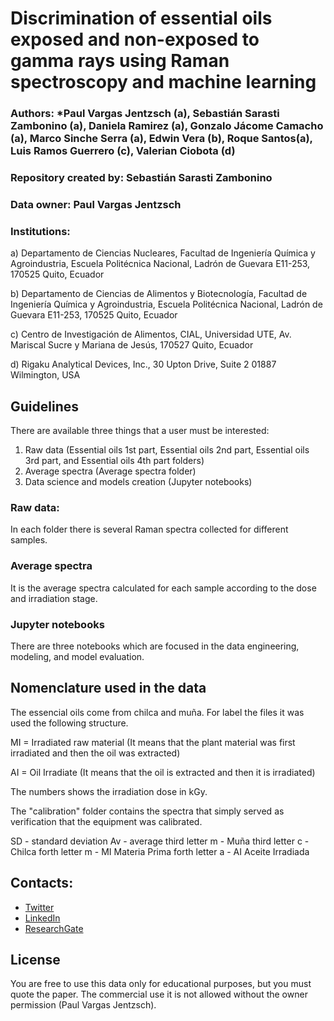 # **Discrimination of essential oils exposed and non-exposed to gamma rays using Raman spectroscopy and machine learning**

### **Authors:** *Paul Vargas Jentzsch (a), Sebastián Sarasti Zambonino (a), Daniela Ramirez (a), Gonzalo Jácome Camacho (a), Marco Sinche Serra (a), Edwin Vera (b), Roque Santos(a), Luis Ramos Guerrero (c), Valerian Ciobota (d)

### **Repository created by:** **Sebastián Sarasti Zambonino**
### **Data owner:** **Paul Vargas Jentzsch**

### **Institutions:**
a) Departamento de Ciencias Nucleares, Facultad de Ingeniería
Química y Agroindustria, Escuela Politécnica Nacional,
Ladrón de Guevara E11-253, 170525 Quito, Ecuador

b) Departamento de Ciencias de Alimentos y Biotecnología, Facultad de Ingeniería
Química y Agroindustria, Escuela Politécnica Nacional,
Ladrón de Guevara E11-253, 170525 Quito, Ecuador

c) Centro de Investigación de Alimentos, CIAL, Universidad UTE, 
Av. Mariscal Sucre y Mariana de Jesús, 170527 Quito, Ecuador

d) Rigaku Analytical Devices, Inc.,
30 Upton Drive, Suite 2
01887 Wilmington, USA


## Guidelines

There are available three things that a user must be interested:
1. Raw data (Essential oils 1st part, Essential oils 2nd part, Essential oils 3rd part, and Essential oils 4th part folders)
2. Average spectra (Average spectra folder)
3. Data science and models creation (Jupyter notebooks)

### Raw data:

In each folder there is several Raman spectra collected for different samples.

### Average spectra

It is the average spectra calculated for each sample according to the dose and irradiation stage.

### Jupyter notebooks

There are three notebooks which are focused in the data engineering, modeling, and model evaluation. 

## Nomenclature used in the data

The essencial oils come from chilca and muña. For label the files it was used the following structure.

MI = Irradiated raw material (It means that the plant material was first irradiated and then the oil was extracted)

AI = Oil Irradiate (It means that the oil is extracted and then it is irradiated)

The numbers shows the irradiation dose in kGy.

The "calibration" folder contains the spectra that simply served as verification that the equipment was calibrated.

SD - standard deviation
Av - average
third letter m - Muña
third letter c - Chilca
forth letter m - MI Materia Prima
forth letter a  - AI Aceite Irradiada


## Contacts:

- [Twitter](https://twitter.com/sarasti_seb)
- [LinkedIn](https://linkedin.com/in/sebastiansarasti)
- [ResearchGate](https://www.researchgate.net/profile/Sebastian-Sarasti-2)


## License

You are free to use this data only for educational purposes, but you must quote the paper. The commercial use it is not allowed without the owner permission (Paul Vargas Jentzsch).
